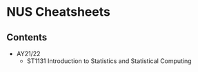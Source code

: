 # NUS Cheatsheets

## Contents

- AY21/22
    - ST1131 Introduction to Statistics and Statistical Computing
